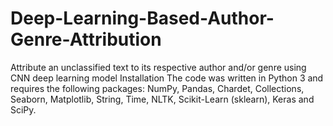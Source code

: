 # Deep-Learning-Based-Author-Genre-Attribution
Attribute an unclassified text to its respective author and/or genre using CNN deep learning model
Installation
The code was written in Python 3 and requires the following packages: NumPy, Pandas, Chardet, Collections, Seaborn, Matplotlib, String, Time, NLTK, Scikit-Learn (sklearn), Keras and SciPy.

